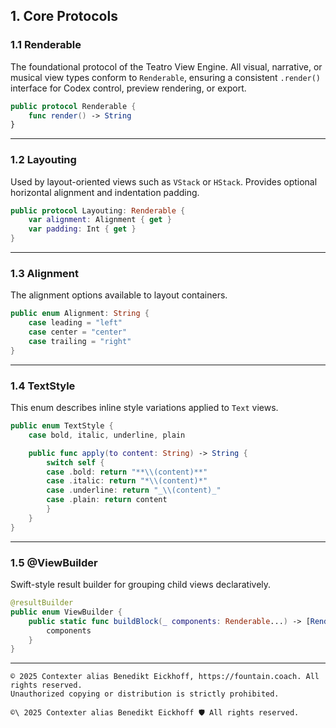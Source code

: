 ## 1. Core Protocols

### 1.1 Renderable

The foundational protocol of the Teatro View Engine. All visual, narrative, or musical view types conform to `Renderable`, ensuring a consistent `.render()` interface for Codex control, preview rendering, or export.

```swift
public protocol Renderable {
    func render() -> String
}
```

---

### 1.2 Layouting

Used by layout-oriented views such as `VStack` or `HStack`. Provides optional horizontal alignment and indentation padding.

```swift
public protocol Layouting: Renderable {
    var alignment: Alignment { get }
    var padding: Int { get }
}
```

---

### 1.3 Alignment

The alignment options available to layout containers.

```swift
public enum Alignment: String {
    case leading = "left"
    case center = "center"
    case trailing = "right"
}
```

---

### 1.4 TextStyle

This enum describes inline style variations applied to `Text` views.

```swift
public enum TextStyle {
    case bold, italic, underline, plain

    public func apply(to content: String) -> String {
        switch self {
        case .bold: return "**\\(content)**"
        case .italic: return "*\\(content)*"
        case .underline: return "_\\(content)_"
        case .plain: return content
        }
    }
}
```

---

### 1.5 @ViewBuilder

Swift-style result builder for grouping child views declaratively.

```swift
@resultBuilder
public enum ViewBuilder {
    public static func buildBlock(_ components: Renderable...) -> [Renderable] {
        components
    }
}
```
---

```
© 2025 Contexter alias Benedikt Eickhoff, https://fountain.coach. All rights reserved.
Unauthorized copying or distribution is strictly prohibited.
```


`````text
©\ 2025 Contexter alias Benedikt Eickhoff 🛡️ All rights reserved.
`````
